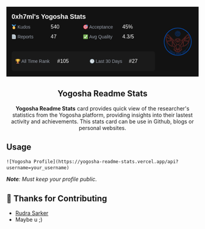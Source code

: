 <div align="center">

![](./public/demo.png)

## Yogosha Readme Stats

**Yogosha Readme Stats** card provides quick view of the researcher's statistics from the Yogosha platform, providing insights into their lastest activity and achievements. This stats card can be use in Github, blogs or personal websites.
</div>

## Usage
```
![Yogosha Profile](https://yogosha-readme-stats.vercel.app/api?username=your_username)
```

***Note**: Must keep your profile public.*

## 🙏 Thanks for Contributing
- [Rudra Sarker](https://github.com/rudSarkar)
- Maybe u ;)